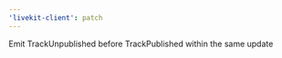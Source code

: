 ```yaml
---
'livekit-client': patch
---
```


Emit TrackUnpublished before TrackPublished within the same update
